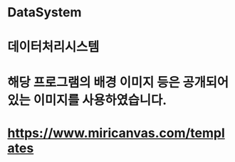 # DataSystem
# 데이터처리시스템
# 해당 프로그램의 배경 이미지 등은 공개되어 있는 이미지를  사용하였습니다.
# https://www.miricanvas.com/templates
